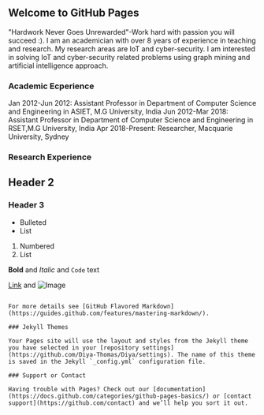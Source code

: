 ## Welcome to GitHub Pages

"Hardwork Never Goes Unrewarded"-Work hard with passion you will succeed :). I am an academician with over 8 years of experience in teaching and research. My research areas are IoT and cyber-security. I am interested in solving IoT and cyber-security related problems using graph mining and artificial intelligence approach. 

### Academic Ecperience

Jan 2012-Jun 2012: Assistant Professor in Department of Computer Science and Engineering in ASIET, M.G University, India
Jun 2012-Mar 2018: Assistant Professor in Department of Computer Science and Engineering in RSET,M.G University, India
Apr 2018-Present: Researcher, Macquarie University, Sydney


### Research Experience
## Header 2
### Header 3

- Bulleted
- List

1. Numbered
2. List

**Bold** and _Italic_ and `Code` text

[Link](url) and ![Image](src)
```

For more details see [GitHub Flavored Markdown](https://guides.github.com/features/mastering-markdown/).

### Jekyll Themes

Your Pages site will use the layout and styles from the Jekyll theme you have selected in your [repository settings](https://github.com/Diya-Thomas/Diya/settings). The name of this theme is saved in the Jekyll `_config.yml` configuration file.

### Support or Contact

Having trouble with Pages? Check out our [documentation](https://docs.github.com/categories/github-pages-basics/) or [contact support](https://github.com/contact) and we’ll help you sort it out.
